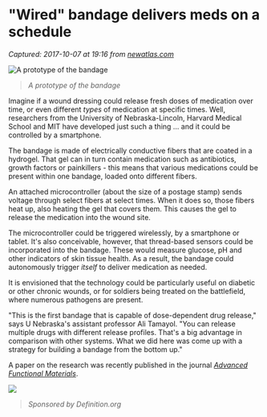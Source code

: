 # "Wired" bandage delivers meds on a schedule

_Captured: 2017-10-07 at 19:16 from [newatlas.com](http://newatlas.com/smart-bandage/51644/)_

![A prototype of the bandage](https://img.newatlas.com/smart-bandage-1.png?auto=format%2Ccompress&ch=Width%2CDPR&dpr=2&fit=clip&h=347&q=40&rect=0%2C9%2C706%2C397&w=616&s=e0c4547019fdea46e8fc7bca1b867528)

> _A prototype of the bandage_

Imagine if a wound dressing could release fresh doses of medication over time, or even different _types_ of medication at specific times. Well, researchers from the University of Nebraska-Lincoln, Harvard Medical School and MIT have developed just such a thing … and it could be controlled by a smartphone.

The bandage is made of electrically conductive fibers that are coated in a hydrogel. That gel can in turn contain medication such as antibiotics, growth factors or painkillers - this means that various medications could be present within one bandage, loaded onto different fibers.

An attached microcontroller (about the size of a postage stamp) sends voltage through select fibers at select times. When it does so, those fibers heat up, also heating the gel that covers them. This causes the gel to release the medication into the wound site.

The microcontroller could be triggered wirelessly, by a smartphone or tablet. It's also conceivable, however, that thread-based sensors could be incorporated into the bandage. These would measure glucose, pH and other indicators of skin tissue health. As a result, the bandage could autonomously trigger _itself_ to deliver medication as needed.

It is envisioned that the technology could be particularly useful on diabetic or other chronic wounds, or for soldiers being treated on the battlefield, where numerous pathogens are present.

"This is the first bandage that is capable of dose-dependent drug release," says U Nebraska's assistant professor Ali Tamayol. "You can release multiple drugs with different release profiles. That's a big advantage in comparison with other systems. What we did here was come up with a strategy for building a bandage from the bottom up."

A paper on the research was recently published in the journal _[Advanced Functional Materials](http://onlinelibrary.wiley.com/doi/10.1002/adfm.201702399/full)_.

![](http://img.3lift.com/?width=616&height=347&url=%2F%2Fimages.3lift.com%2F3788782.jpg&logo_exclude=&v=19)

> _Sponsored by Definition.org_
